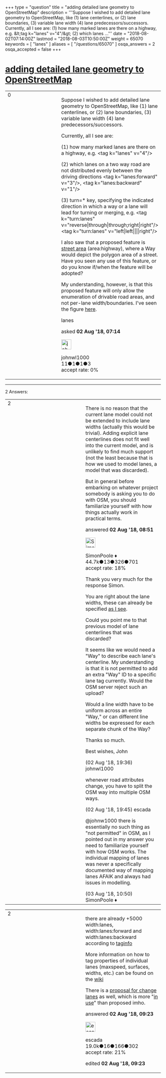 +++
type = "question"
title = "adding detailed lane geometry to OpenStreetMap"
description = '''Suppose I wished to add detailed lane geometry to OpenStreetMap, like (1) lane centerlines, or (2) lane boundaries, (3) variable lane width (4) lane predecessors/successors. Currently, all I see are: (1) how many marked lanes are there on a highway, e.g. &amp;lt;tag k=&quot;lanes&quot; v=&quot;4&quot;/&amp;gt; (2) which lanes ...'''
date = "2018-08-02T07:14:00Z"
lastmod = "2018-08-03T10:50:00Z"
weight = 65070
keywords = [ "lanes" ]
aliases = [ "/questions/65070" ]
osqa_answers = 2
osqa_accepted = false
+++

<div class="headNormal">

# [adding detailed lane geometry to OpenStreetMap](/questions/65070/adding-detailed-lane-geometry-to-openstreetmap)

</div>

<div id="main-body">

<div id="askform">

<table id="question-table" style="width:100%;">
<colgroup>
<col style="width: 50%" />
<col style="width: 50%" />
</colgroup>
<tbody>
<tr>
<td style="width: 30px; vertical-align: top"><div class="vote-buttons">
<span id="post-65070-upvote" class="ajax-command post-vote up" rel="nofollow" title="I like this post (click again to cancel)"> </span>
<div id="post-65070-score" class="post-score" title="current number of votes">
0
</div>
<span id="post-65070-downvote" class="ajax-command post-vote down" rel="nofollow" title="I dont like this post (click again to cancel)"> </span> <span id="favorite-mark" class="ajax-command favorite-mark" rel="nofollow" title="mark/unmark this question as favorite (click again to cancel)"> </span>
<div id="favorite-count" class="favorite-count">
&#10;</div>
</div></td>
<td><div id="item-right">
<div class="question-body">
<p>Suppose I wished to add detailed lane geometry to OpenStreetMap, like (1) lane centerlines, or (2) lane boundaries, (3) variable lane width (4) lane predecessors/successors.</p>
<p>Currently, all I see are:</p>
<p>(1) how many marked lanes are there on a highway, e.g. &lt;tag k="lanes" v="4"/&gt;</p>
<p>(2) which lanes on a two way road are not distributed evenly between the driving directions &lt;tag k="lanes:forward" v="3"/&gt;, &lt;tag k="lanes:backward" v="1"/&gt;</p>
<p>(3) turn=* key, specifying the indicated direction in which a way or a lane will lead for turning or merging, e.g. &lt;tag k="turn:lanes" v="reverse|through|through;right|right"/&gt; &lt;tag k="turn:lanes" v="left|left||||right"/&gt;</p>
<p>I also saw that a proposed feature is <a href="https://wiki.openstreetmap.org/wiki/Proposed_features/Street_area">street area</a> (area:highway), where a Way would depict the polygon area of a street. Have you seen any use of this feature, or do you know if/when the feature will be adopted?</p>
<p>My understanding, however, is that this proposed feature will only allow the enumeration of drivable road areas, and not per-lane width/boundaries. I've seen the figure <a href="https://wiki.openstreetmap.org/wiki/File:StreetsLogicalLevel.JPG">here</a>.</p>
</div>
<div id="question-tags" class="tags-container tags">
<span class="post-tag tag-link-lanes" rel="tag" title="see questions tagged &#39;lanes&#39;">lanes</span>
</div>
<div id="question-controls" class="post-controls">
&#10;</div>
<div class="post-update-info-container">
<div class="post-update-info post-update-info-user">
<p>asked <strong>02 Aug '18, 07:14</strong></p>
<img src="https://secure.gravatar.com/avatar/ff26095ec3818f79d4415a297a856903?s=32&amp;d=identicon&amp;r=g" class="gravatar" width="32" height="32" alt="johnwl1000&#39;s gravatar image" />
<p><span>johnwl1000</span><br />
<span class="score" title="11 reputation points">11</span><span title="1 badges"><span class="badge1">●</span><span class="badgecount">1</span></span><span title="1 badges"><span class="silver">●</span><span class="badgecount">1</span></span><span title="3 badges"><span class="bronze">●</span><span class="badgecount">3</span></span><br />
<span class="accept_rate" title="Rate of the user&#39;s accepted answers">accept rate:</span> <span title="johnwl1000 has no accepted answers">0%</span></p>
</div>
</div>
<div id="comments-container-65070" class="comments-container">
&#10;</div>
<div id="comment-tools-65070" class="comment-tools">
&#10;</div>
<div class="clear">
&#10;</div>
<div id="comment-65070-form-container" class="comment-form-container">
&#10;</div>
<div class="clear">
&#10;</div>
</div></td>
</tr>
</tbody>
</table>

------------------------------------------------------------------------

<div class="tabBar">

<span id="sort-top"></span>

<div class="headQuestions">

2 Answers:

</div>

</div>

<span id="65073"></span>

<div id="answer-container-65073" class="answer">

<table style="width:100%;">
<colgroup>
<col style="width: 50%" />
<col style="width: 50%" />
</colgroup>
<tbody>
<tr>
<td style="width: 30px; vertical-align: top"><div class="vote-buttons">
<span id="post-65073-upvote" class="ajax-command post-vote up" rel="nofollow" title="I like this post (click again to cancel)"> </span>
<div id="post-65073-score" class="post-score" title="current number of votes">
2
</div>
<span id="post-65073-downvote" class="ajax-command post-vote down" rel="nofollow" title="I dont like this post (click again to cancel)"> </span>
</div></td>
<td><div class="item-right">
<div class="answer-body">
<p>There is no reason that the current lane model could not be extended to include lane widths (actually this would be trivial). Adding explicit lane centerlines does not fit well into the current model, and is unlikely to find much support (not the least because that is how we used to model lanes, a model that was discarded).</p>
<p>But in general before embarking on whatever project somebody is asking you to do with OSM, you should familiarize yourself with how things actually work in practical terms.</p>
</div>
<div class="answer-controls post-controls">
&#10;</div>
<div class="post-update-info-container">
<div class="post-update-info post-update-info-user">
<p>answered <strong>02 Aug '18, 08:51</strong></p>
<img src="https://secure.gravatar.com/avatar/ad2513d6f8e3d709d576ace900c12fa5?s=32&amp;d=identicon&amp;r=g" class="gravatar" width="32" height="32" alt="SimonPoole&#39;s gravatar image" />
<p><span>SimonPoole ♦</span><br />
<span class="score" title="44667 reputation points"><span>44.7k</span></span><span title="13 badges"><span class="badge1">●</span><span class="badgecount">13</span></span><span title="326 badges"><span class="silver">●</span><span class="badgecount">326</span></span><span title="701 badges"><span class="bronze">●</span><span class="badgecount">701</span></span><br />
<span class="accept_rate" title="Rate of the user&#39;s accepted answers">accept rate:</span> <span title="SimonPoole has 209 accepted answers">18%</span></p>
</div>
</div>
<div id="comments-container-65073" class="comments-container">
<span id="65083"></span>
<div id="comment-65083" class="comment">
<div id="post-65083-score" class="comment-score">
&#10;</div>
<div class="comment-text">
<p>Thank you very much for the response Simon.</p>
<p>You are right about the lane widths, these can already be specified <a href="https://taginfo.openstreetmap.org/search?q=width%3Alanes">as I see</a>.</p>
<p>Could you point me to that previous model of lane centerlines that was discarded?</p>
<p>It seems like we would need a "Way" to describe each lane's centerline. My understanding is that it is not permitted to add an extra "Way" ID to a specific lane tag currently. Would the OSM server reject such an upload?</p>
<p>Would a line width have to be uniform across an entire "Way," or can different line widths be expressed for each separate chunk of the Way?</p>
<p>Thanks so much.</p>
<p>Best wishes, John</p>
</div>
<div id="comment-65083-info" class="comment-info">
<span class="comment-age">(02 Aug '18, 19:36)</span> <span class="comment-user userinfo">johnwl1000</span>
</div>
</div>
<span id="65084"></span>
<div id="comment-65084" class="comment">
<div id="post-65084-score" class="comment-score">
&#10;</div>
<div class="comment-text">
<p>whenever road attributes change, you have to split the OSM way into multiple OSM ways.</p>
</div>
<div id="comment-65084-info" class="comment-info">
<span class="comment-age">(02 Aug '18, 19:45)</span> <span class="comment-user userinfo">escada</span>
</div>
</div>
<span id="65097"></span>
<div id="comment-65097" class="comment">
<div id="post-65097-score" class="comment-score">
&#10;</div>
<div class="comment-text">
<p>@johnw1000 there is essentially no such thing as "not permitted" in OSM, as I pointed out in my answer you need to familiarize yourself with how OSM works. The individual mapping of lanes was never a specifically documented way of mapping lanes AFAIK and always had issues in modelling.</p>
</div>
<div id="comment-65097-info" class="comment-info">
<span class="comment-age">(03 Aug '18, 10:50)</span> <span class="comment-user userinfo">SimonPoole ♦</span>
</div>
</div>
</div>
<div id="comment-tools-65073" class="comment-tools">
&#10;</div>
<div class="clear">
&#10;</div>
<div id="comment-65073-form-container" class="comment-form-container">
&#10;</div>
<div class="clear">
&#10;</div>
</div></td>
</tr>
</tbody>
</table>

</div>

<span id="65074"></span>

<div id="answer-container-65074" class="answer">

<table style="width:100%;">
<colgroup>
<col style="width: 50%" />
<col style="width: 50%" />
</colgroup>
<tbody>
<tr>
<td style="width: 30px; vertical-align: top"><div class="vote-buttons">
<span id="post-65074-upvote" class="ajax-command post-vote up" rel="nofollow" title="I like this post (click again to cancel)"> </span>
<div id="post-65074-score" class="post-score" title="current number of votes">
2
</div>
<span id="post-65074-downvote" class="ajax-command post-vote down" rel="nofollow" title="I dont like this post (click again to cancel)"> </span>
</div></td>
<td><div class="item-right">
<div class="answer-body">
<p>there are already +5000 width:lanes, width:lanes:forward and width:lanes:backward according to <a href="https://taginfo.openstreetmap.org/search?q=width%3Alanes">taginfo</a></p>
<p>More information on how to tag properties of individual lanes (maxspeed, surfaces, widths, etc.) can be found on the <a href="https://wiki.openstreetmap.org/wiki/Lanes">wiki</a></p>
<p>There is a <a href="https://wiki.openstreetmap.org/wiki/Proposed_features/change">proposal for change lanes</a> as well, which is more "<a href="https://wiki.openstreetmap.org/wiki/Key:change">in use</a>" than proposed imho.</p>
</div>
<div class="answer-controls post-controls">
&#10;</div>
<div class="post-update-info-container">
<div class="post-update-info post-update-info-user">
<p>answered <strong>02 Aug '18, 09:23</strong></p>
<img src="https://secure.gravatar.com/avatar/813a136afe7d4c95fd5bccdd78705e0e?s=32&amp;d=identicon&amp;r=g" class="gravatar" width="32" height="32" alt="escada&#39;s gravatar image" />
<p><span>escada</span><br />
<span class="score" title="19043 reputation points"><span>19.0k</span></span><span title="16 badges"><span class="badge1">●</span><span class="badgecount">16</span></span><span title="166 badges"><span class="silver">●</span><span class="badgecount">166</span></span><span title="302 badges"><span class="bronze">●</span><span class="badgecount">302</span></span><br />
<span class="accept_rate" title="Rate of the user&#39;s accepted answers">accept rate:</span> <span title="escada has 97 accepted answers">21%</span></p>
</div>
<div class="post-update-info post-update-info-edited">
<p><span> edited <strong>02 Aug '18, 09:23</strong> </span></p>
</div>
</div>
<div id="comments-container-65074" class="comments-container">
&#10;</div>
<div id="comment-tools-65074" class="comment-tools">
&#10;</div>
<div class="clear">
&#10;</div>
<div id="comment-65074-form-container" class="comment-form-container">
&#10;</div>
<div class="clear">
&#10;</div>
</div></td>
</tr>
</tbody>
</table>

</div>

<div class="paginator-container-left">

</div>

</div>

</div>

